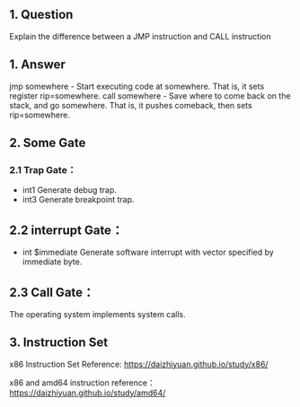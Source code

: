 ## 1. Question
Explain the difference between a JMP instruction and CALL instruction

## 1. Answer
jmp  somewhere - Start executing code at somewhere. That is, it sets register rip=somewhere.
call somewhere - Save where to come back on the stack, and go somewhere. That is, it pushes comeback, then sets rip=somewhere.

## 2. Some Gate

### 2.1 Trap Gate：
- int1   Generate debug trap.
- int3   Generate breakpoint trap.

## 2.2 interrupt Gate：
- int $immediate     Generate software interrupt with vector specified by immediate byte.

## 2.3 Call Gate：

The operating system implements system calls.

## 3. Instruction Set

x86 Instruction Set Reference: https://daizhiyuan.github.io/study/x86/

x86 and amd64 instruction reference：https://daizhiyuan.github.io/study/amd64/
